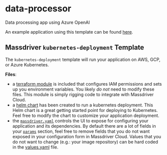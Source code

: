 # data-processor

Data processing app using Azure OpenAI

An example application using this template can be found [here](https://github.com/massdriver-cloud/application-examples/tree/main/k8s/phoenix-chat-example).

## Massdriver `kubernetes-deployment` Template

The `kubernetes-deployment` template will run your application on AWS, GCP, or Azure Kubernetes.

**Files**:

* a [terraform module](./src) is included that configures IAM permissions and sets up you environment variables. You likely _do not_ need to modify these files. This module is simply rigging code to integrate with Massdriver Cloud.
* a [helm chart](./src/chart) has been created to run a kubernetes deployment. This Helm chart is a great getting started point for deploying to Kubernetes. Feel free to modify the chart to customize your application deployment.
* the [`massdriver.yaml`](./massdriver.yaml) controls the UI to expose for configuring your application and its dependencies. By default there are a lot of fields in your [`params`](https://docs.massdriver.cloud/bundles/configuration#bundle-params) section, feel free to remove fields that you do not want exposed in your configuration form in Massdriver Cloud. Values that you do not want to change (e.g.: your image repository) can be hard coded in the [values.yaml](./src/chart/values.yaml) file.
